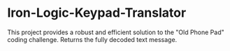 # Iron-Logic-Keypad-Translator
This project provides a robust and efficient solution to the "Old Phone Pad" coding challenge. Returns the fully decoded text message.
